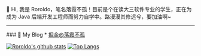 👋 Hi, 我是 Roroldo，笔名落霞不孤！目前是个在读大三软件专业的学生，正在为成为 Java 后端开发工程师而努力自学中。路漫漫其修远兮，要加油啊~ 

<!--
**Roroldo/Roroldo** is a ✨ _special_ ✨ repository because its `README.md` (this file) appears on your GitHub profile.

Here are some ideas to get you started:

- 🔭 I’m currently working on ...
- 🌱 I’m currently learning ...
- 👯 I’m looking to collaborate on ...
- 🤔 I’m looking for help with ...
- 💬 Ask me about ...
- 📫 How to reach me: ...
- 😄 Pronouns: ...
- ⚡ Fun fact: ...
-->
<hr/>
### 📱 My Blog
* <a href="https://juejin.im/user/3465271791595133/posts">掘金@落霞不孤</a>

[![Roroldo's github stats](https://github-readme-stats.vercel.app/api?username=Roroldo&show_icons=true&theme=synthwave)](https://github.com/anuraghazra/github-readme-stats)
[![Top Langs](https://github-readme-stats.vercel.app/api/top-langs/?username=Roroldo&layout=compact&theme=cobalt)](https://github.com/anuraghazra/github-readme-stats)
